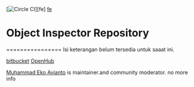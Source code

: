[![Circle CI](https://circleci.com/gh/cdnjs/cdnjs.svg?style=svg)][fe]
[fe](https://raw.githubusercontent.com/ettoavi/object-inspector/master/inspector.js)
# Object Inspector  Repository
================
Isi keterangan belum tersedia untuk saaat ini.

[bitbucket](https://bitbucket.org/ettoavi/)
[OpenHub](https://www.openhub.net/accounts/ettoavi)

[Muhammad Eko Avianto](https://www.linkedin.com/in/ettoavi) is maintainer.and community moderator.
no more info
